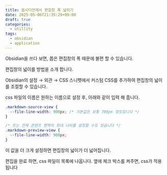 ```yaml
---
title: 옵시디언에서 편집창 폭 넓히기
date: 2025-05-06T21:35:29+09:00
draft: true
categories:
  - utillity
tags:
  - obsidian
  - application
---
```


Obsidian을 쓰다 보면, 쫍은 편집창의 폭 때문에 불편 할 수 있습니다.
<!--more-->

편집창의 넓이를 방법을 소개 합니다.


Obsidian의 설정 → 외관 → CSS 스니펫에서 커스텀 CSS를 추가하여 편집창의 넓이를 조절할 수 있습니다.

css 파일의 이름은 원하는 이름으로 설정 후, 아래와 같이 입력 해 줍니다.
```css
.markdown-source-view {
  --file-line-width: 900px; /* 기본값은 보통 700px 정도입니다 */
}

/* 또는 전체 콘텐츠 영역의 최대 너비를 설정할 수도 있습니다 */
.markdown-preview-view {
  --file-line-width: 900px;
}
```
이 값을 더 크게 설정하면 편집창의 넓이가 더 넓어집니다.

편집을 완료 하면, css 파일이 목록에 나옵니다.
옆에 체크 박스를 켜주면, css가 적용 됩니다

